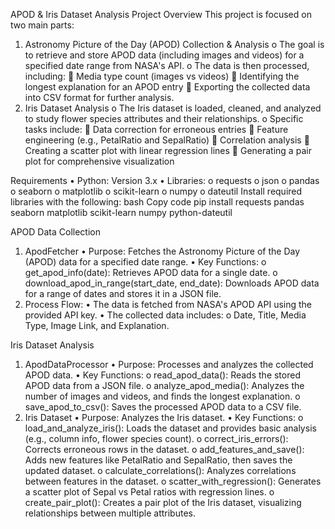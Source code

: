 APOD & Iris Dataset Analysis Project
Overview
This project is focused on two main parts:
1.	Astronomy Picture of the Day (APOD) Collection & Analysis
o	The goal is to retrieve and store APOD data (including images and videos) for a specified date range from NASA's API.
o	The data is then processed, including:
	Media type count (images vs videos)
	Identifying the longest explanation for an APOD entry
	Exporting the collected data into CSV format for further analysis.
2.	Iris Dataset Analysis
o	The Iris dataset is loaded, cleaned, and analyzed to study flower species attributes and their relationships.
o	Specific tasks include:
	Data correction for erroneous entries
	Feature engineering (e.g., PetalRatio and SepalRatio)
	Correlation analysis
	Creating a scatter plot with linear regression lines
	Generating a pair plot for comprehensive visualization
 
Requirements
•	Python: Version 3.x
•	Libraries:
o	requests
o	json
o	pandas
o	seaborn
o	matplotlib
o	scikit-learn
o	numpy
o	dateutil
Install required libraries with the following:
bash
Copy code
pip install requests pandas seaborn matplotlib scikit-learn numpy python-dateutil
 
APOD Data Collection
1. ApodFetcher
•	Purpose: Fetches the Astronomy Picture of the Day (APOD) data for a specified date range.
•	Key Functions:
o	get_apod_info(date): Retrieves APOD data for a single date.
o	download_apod_in_range(start_date, end_date): Downloads APOD data for a range of dates and stores it in a JSON file.
2. Process Flow:
•	The data is fetched from NASA's APOD API using the provided API key.
•	The collected data includes:
o	Date, Title, Media Type, Image Link, and Explanation.
 
Iris Dataset Analysis
1. ApodDataProcessor
•	Purpose: Processes and analyzes the collected APOD data.
•	Key Functions:
o	read_apod_data(): Reads the stored APOD data from a JSON file.
o	analyze_apod_media(): Analyzes the number of images and videos, and finds the longest explanation.
o	save_apod_to_csv(): Saves the processed APOD data to a CSV file.
2. Iris Dataset
•	Purpose: Analyzes the Iris dataset.
•	Key Functions:
o	load_and_analyze_iris(): Loads the dataset and provides basic analysis (e.g., column info, flower species count).
o	correct_iris_errors(): Corrects erroneous rows in the dataset.
o	add_features_and_save(): Adds new features like PetalRatio and SepalRatio, then saves the updated dataset.
o	calculate_correlations(): Analyzes correlations between features in the dataset.
o	scatter_with_regression(): Generates a scatter plot of Sepal vs Petal ratios with regression lines.
o	create_pair_plot(): Creates a pair plot of the Iris dataset, visualizing relationships between multiple attributes.

